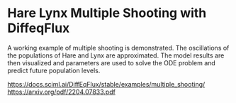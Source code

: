 # Hare Lynx Multiple Shooting with DiffeqFlux

A working example of multiple shooting is demonstrated.  The oscillations of the populations of Hare and Lynx are approximated.
The model results are then visualized and parameters are used to solve the ODE problem and predict future population levels.

https://docs.sciml.ai/DiffEqFlux/stable/examples/multiple_shooting/
https://arxiv.org/pdf/2204.07833.pdf
